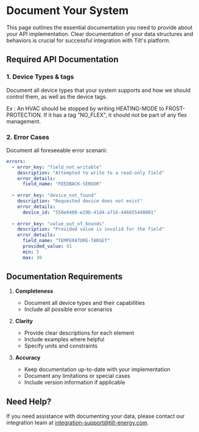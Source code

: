 # Document Your System

This page outlines the essential documentation you need to provide about your API implementation. Clear documentation of your data structures and behaviors is crucial for successful integration with Tilt's platform.

## Required API Documentation

### 1. Device Types & tags
Document all device types that your system supports and how we should control them, as well
as the device tags.

Ex : An HVAC should be stopped by writing HEATING-MODE to FROST-PROTECTION. If it has a tag "NO_FLEX", it should not be part of any flex management.

### 2. Error Cases
Document all foreseeable error scenarii:

```yaml
errors:
  - error_key: "field_not_writable"
    description: "Attempted to write to a read-only field"
    error_details:
      field_name: "FEEDBACK-SENSOR"
  
  - error_key: "device_not_found"
    description: "Requested device does not exist"
    error_details:
      device_id: "550e8400-e29b-41d4-a716-446655440001"
  
  - error_key: "value_out_of_bounds"
    description: "Provided value is invalid for the field"
    error_details:
      field_name: "TEMPERATURE-TARGET"
      provided_value: 41
      min: 5
      max: 30
```

## Documentation Requirements

1. **Completeness**
    - Document all device types and their capabilities
    - Include all possible error scenarios

2. **Clarity**
    - Provide clear descriptions for each element
    - Include examples where helpful
    - Specify units and constraints

3. **Accuracy**
    - Keep documentation up-to-date with your implementation
    - Document any limitations or special cases
    - Include version information if applicable

## Need Help?

If you need assistance with documenting your data, please contact our integration team at [integration-support@tilt-energy.com](mailto:integration-support@tilt-energy.com).